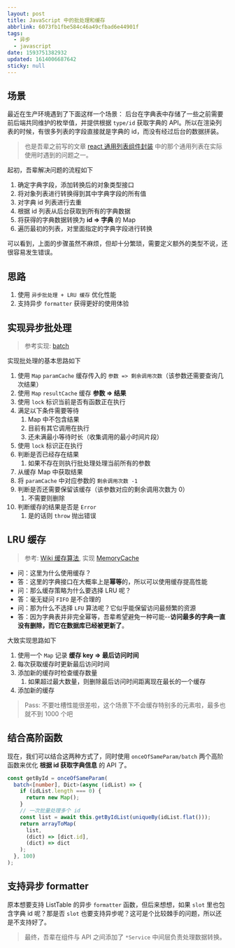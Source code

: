 ```yaml
---
layout: post
title: JavaScript 中的批处理和缓存
abbrlink: 6073fb1fbe584c46a49cfbad6e44901f
tags:
  - 异步
  - javascript
date: 1593751382932
updated: 1614006687642
sticky: null
---
```


## 场景

最近在生产环境遇到了下面这样一个场景：
后台在字典表中存储了一些之前需要前后端共同维护的枚举值，并提供根据 `type/id` 获取字典的 API。所以在渲染列表的时候，有很多列表的字段直接就是字典的 id，而没有经过后台的数据拼装。

> 也是吾辈之前写的文章 [react 通用列表组件封装](/p/c55a6470683e498f92ba05d7ff710b3a) 中的那个通用列表在实际使用时遇到的问题之一。

起初，吾辈解决问题的流程如下

1.  确定字典字段，添加转换后的对象类型接口
1.  将对象列表进行转换得到其中字典字段的所有值
1.  对字典 id 列表进行去重
1.  根据 id 列表从后台获取到所有的字典数据
1.  将获得的字典数据转换为 **id => 字典** 的 Map
1.  遍历最初的列表，对里面指定的字典字段进行转换

可以看到，上面的步骤虽然不麻烦，但却十分繁琐，需要定义额外的类型不说，还很容易发生错误。

## 思路

1.  使用 `异步批处理 + LRU 缓存` 优化性能
1.  支持异步 `formatter` 获得更好的使用体验

## 实现异步批处理

> 参考实现: [batch](https://github.com/rxliuli/rx-util/blob/dev/src/module/function/batch.ts)

实现批处理的基本思路如下

1.  使用 `Map` `paramCache` 缓存传入的 `参数 => 剩余调用次数`（该参数还需要查询几次结果）
1.  使用 `Map` `resultCache` 缓存 **参数 => 结果**
1.  使用 `lock` 标识当前是否有函数正在执行
1.  满足以下条件需要等待
    1.  Map 中不包含结果
    1.  目前有其它调用在执行
    1.  还未满最小等待时长（收集调用的最小时间片段）
1.  使用 `lock` 标识正在执行
1.  判断是否已经存在结果
    1.  如果不存在则执行批处理处理当前所有的参数
1.  从缓存 Map 中获取结果
1.  将 `paramCache` 中对应参数的 `剩余调用次数 -1`
1.  判断是否还需要保留该缓存（该参数对应的剩余调用次数为 0）
    1.  不需要则删除
1.  判断缓存的结果是否是 `Error`
    1.  是的话则 `throw` 抛出错误

## LRU 缓存

> 参考: [Wiki 缓存算法](https://en.wikipedia.org/wiki/Cache_replacement_policies), 实现 [MemoryCache](https://github.com/rxliuli/rx-util/blob/dev/src/module/cache/MemoryCache.ts)

- 问：这里为什么使用缓存？
- 答：这里的字典接口在大概率上是**幂等**的，所以可以使用缓存提高性能
- 问：那么缓存策略为什么要选择 LRU 呢？
- 答：毫无疑问 `FIFO` 是不合理的
- 问：那为什么不选择 `LFU` 算法呢？它似乎能保留访问最频繁的资源
- 答：因为字典表并非完全幂等，吾辈希望避免一种可能--**访问最多的字典一直没有删除，而它在数据库已经被更新了**。

大致实现思路如下

1.  使用一个 `Map` 记录 **缓存 key => 最后访问时间**
1.  每次获取缓存时更新最后访问时间
1.  添加新的缓存时检查缓存数量
    1.  如果超过最大数量，则删除最后访问时间距离现在最长的一个缓存
1.  添加新的缓存

> Pass: 不要吐槽性能很差啦，这个场景下不会缓存特别多的元素啦，最多也就不到 1000 个吧

## 结合高阶函数

现在，我们可以结合这两种方式了，同时使用 `onceOfSameParam/batch` 两个高阶函数来优化 **根据 id 获取字典信息** 的 API 了。

```ts
const getById = onceOfSameParam(
  batch<[number], Dict>(async (idList) => {
    if (idList.length === 0) {
      return new Map();
    }
    // 一次批量处理多个 id
    const list = await this.getByIdList(uniqueBy(idList.flat()));
    return arrayToMap(
      list,
      (dict) => [dict.id],
      (dict) => dict
    );
  }, 100)
);
```

## 支持异步 formatter

原本想要支持 ListTable 的异步 `formatter` 函数，但后来想想，如果 `slot` 里也包含字典 id 呢？那是否 `slot` 也要支持异步呢？这可是个比较棘手的问题，所以还是不支持好了。

> 最终，吾辈在组件与 API 之间添加了 `*Service` 中间层负责处理数据转换。
